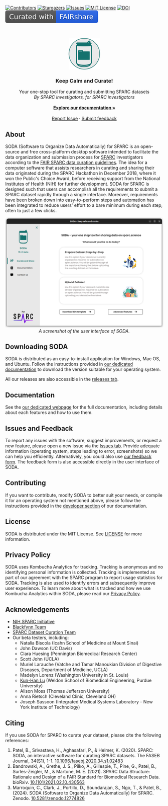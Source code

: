 [![Contributors][contributors-shield]][contributors-url]
[![Stargazers][stars-shield]][stars-url]
[![Issues][issues-shield]][issues-url]
[![MIT License][license-shield]][license-url]
[![DOI](https://zenodo.org/badge/DOI/10.5281/zenodo.5565455.svg)](https://doi.org/10.5281/zenodo.5565455)
[![Curated with FAIRshare](https://raw.githubusercontent.com/fairdataihub/FAIRshare/main/badge.svg)](https://fairdataihub.org/fairshare)

[contributors-shield]: https://img.shields.io/github/contributors/fairdataihub/SODA-for-SPARC.svg?style=flat-square
[contributors-url]: https://github.com/fairdataihub/SODA-for-SPARC/graphs/contributors
[stars-shield]: https://img.shields.io/github/stars/fairdataihub/SODA-for-SPARC.svg?style=flat-square
[stars-url]: https://github.com/fairdataihub/SODA-for-SPARC/stargazers
[issues-shield]: https://img.shields.io/github/issues/fairdataihub/SODA-for-SPARC.svg?style=flat-square
[issues-url]: https://github.com/fairdataihub/SODA-for-SPARC/issues
[license-shield]: https://img.shields.io/github/license/fairdataihub/SODA-for-SPARC.svg?style=flat-square
[license-url]: https://github.com/fairdataihub/SODA-for-SPARC/blob/main/LICENSE

<!-- HEADER -->
<br />
<p align="center">
  <a href="#">
    <img src="/src/renderer/src/assets/img/logo-can1024-grey-circle.png" alt="Logo" width="100" height="100">
  </a>

  <h3 align="center">Keep Calm and Curate!</h3>

  <p align="center">
    Your one-stop tool for curating and submitting SPARC datasets <br/>
   <i> By SPARC investigators, for SPARC investigators </i>
    <br />
    <br />
    <a href="https://docs.sodaforsparc.io/"><strong>Explore our documentation »</strong></a>
    <br />
    <br />
    <a href="https://github.com/fairdataihub/SODA-for-SPARC/issues">Report Issue</a>
    ·
    <a href="https://docs.google.com/forms/d/e/1FAIpQLSfyUw2_NI1-2tlAr8oB5_JcJ_yjTB-zUDt9skfGjNU9qjITwg/viewform?ts=5e433bea">Submit feedback </a>
  </p>
</p>

## About

SODA (Software to Organize Data Automatically) for SPARC is an open-source and free cross-platform desktop software intended to facilitate the data organization and submission process for [SPARC](https://commonfund.nih.gov/sparc) investigators according to the [FAIR SPARC data curation guidelines](https://sparc.science/help/7k8nEPuw3FjOq2HuS8OVsd#top). The idea for a computer software that assists researchers in curating and sharing their data originated during the SPARC Hackathon in December 2018, where it won the Public's Choice Award, before receiving support from the National Institutes of Health (NIH) for further development. SODA for SPARC is designed such that users can accomplish all the requirements to submit a SPARC dataset rapidly through a single interface. Moreover, requirements have been broken down into easy-to-perform steps and automation has been integrated to reduce users' effort to a bare minimum during each step, often to just a few clicks.

<p align="center">
  <img src="https://github.com/fairdataihub/SODA-for-SPARC/blob/main/docs/documentation/Landing-page/Screenshot from 2024-07-18 12-02-50.png" alt="interface" width="600">
  <br/>
  <i> A screenshot of the user interface of SODA. </i>
  </img>
</p>

## Downloading SODA

SODA is distributed as an easy-to-install application for Windows, Mac OS, and Ubuntu. Follow the instructions provided in [our dedicated documentation](https://docs.sodaforsparc.io/docs/getting-started/download-soda) to download the version suitable for your operating system.

All our releases are also accessible in the [releases tab](https://github.com/fairdataihub/SODA-for-SPARC/releases/latest).

## Documentation

See the [our dedicated webpage](https://docs.sodaforsparc.io/) for the full documentation, including details about each features and how to use them.

## Issues and Feedback

To report any issues with the software, suggest improvements, or request a new feature, please open a new issue via the [Issues tab](https://github.com/fairdataihub/SODA-for-SPARC/issues). Provide adequate information (operating system, steps leading to error, screenshots) so we can help you efficiently. Alternatively, you could also use [our feedback form](https://docs.google.com/forms/d/e/1FAIpQLSfyUw2_NI1-2tlAr8oB5_JcJ_yjTB-zUDt9skfGjNU9qjITwg/viewform?ts=5e433bea). The feedback form is also accessible directly in the user interface of SODA.

## Contributing

If you want to contribute, modify SODA to better suit your needs, or compile it for an operating system not mentioned above, please follow the instructions provided in the [developer section](https://docs.sodaforsparc.io/docs/developer-documentation/project-setup) of our documentation.

## License

SODA is distributed under the MIT License. See [LICENSE](https://github.com/fairdataihub/SODA-for-SPARC/blob/main/LICENSE) for more information.

## Privacy Policy

SODA uses Kombucha Analytics for tracking. Tracking is anonymous and no identifying personal information is collected. Tracking is implemented as part of our agreement with the SPARC program to report usage statistics for SODA. Tracking is also used to identify errors and subsequently improve user experience. To learn more about what is tracked and how we use Kombucha Analytics within SODA, please read our [Privacy Policy](https://github.com/fairdataihub/SODA-for-SPARC/wiki/Privacy-Policy).

## Acknowledgements

- [NIH SPARC Initiative](https://commonfund.nih.gov/sparc)
- [Blackfynn Team](https://www.blackfynn.com/)
- [SPARC Dataset Curation Team](https://github.com/SciCrunch/sparc-curation)
- Our beta testers, including:
  - Natalia Biscola (Icahn School of Medicine at Mount Sinai)
  - John Dawson (UC Davis)
  - Clara Huesing (Pennington Biomedical Research Center)
  - Scott John (UCLA)
  - Muriel Larauche (Vatche and Tamar Manoukian Division of Digestive Diseases, Department of Medicine, UCLA)
  - Madelyn Lorenz (Washington University in St. Louis)
  - [Kun-Han Lu](https://scholar.google.com/citations?user=lo1TkqwAAAAJ&hl=en&oi=ao) (Weldon School of Biomedical Engineering, Purdue University)
  - Alison Moss (Thomas Jefferson University)
  - Anna Rietsch (Cleveland Clinic, Cleveland OH)
  - Joseph Sassoon (Integrated Medical Systems Laboratory - New York Institute of Technology)

## Citing

If you use SODA for SPARC to curate your dataset, please cite the following references:

1. Patel, B., Srivastava, H., Aghasafari, P., & Helmer, K. (2020). SPARC: SODA, an interactive software for curating SPARC datasets. The FASEB Journal, 34(S1), 1-1. [10.1096/fasebj.2020.34.s1.02483](https://doi.org/10.1096/fasebj.2020.34.s1.02483)
2. Bandrowski, A., Grethe, J. S., Pilko, A., Gillespie, T., Pine, G., Patel, B., Surles-Zeigler, M., & Martone, M. E. (2021). SPARC Data Structure: Rationale and Design of a FAIR Standard for Biomedical Research Data. bioRxiv. [10.1101/2021.02.10.430563](https://doi.org/10.1101/2021.02.10.430563)
3. Marroquin, C., Clark, J., Portillo, D., Soundarajan, S., Ngo, T., & Patel, B., (2024). SODA (Software to Organize Data Automatically) for SPARC. Zenodo. [10.5281/zenodo.12774826](https://doi.org/10.5281/zenodo.12774826)
